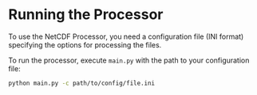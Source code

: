 # Running the Processor

To use the NetCDF Processor, you need a configuration file (INI format) specifying the options for processing the files.

To run the processor, execute `main.py` with the path to your configuration file:

```bash
python main.py -c path/to/config/file.ini
```

